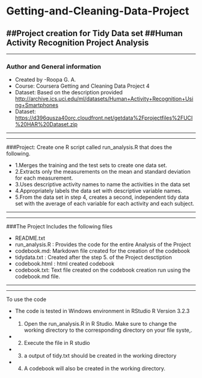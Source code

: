 # Getting-and-Cleaning-Data-Project
##Project creation for Tidy Data set
##Human Activity Recognition Project Analysis
-----------------------------------------------------------
-----------------------------------------------------------
### Author and General information
* Created by -Roopa G. A.
* Course: Coursera Getting and Cleaning Data Project 4
* Dataset: Based on the description provided http://archive.ics.uci.edu/ml/datasets/Human+Activity+Recognition+Using+Smartphones
* Dataset: https://d396qusza40orc.cloudfront.net/getdata%2Fprojectfiles%2FUCI%20HAR%20Dataset.zip

------------------------------------------------------------------------------------------------------
--------------------------------------------------------------------------------------------------------
###Project: Create one R script called run_analysis.R that does the following.
* 1.Merges the training and the test sets to create one data set.
* 2.Extracts only the measurements on the mean and standard deviation for each measurement.
* 3.Uses descriptive activity names to name the activities in the data set
* 4.Appropriately labels the data set with descriptive variable names.
* 5.From the data set in step 4, creates a second, independent tidy data set with the average of each variable for each activity and each   subject.

-----------------------------------------------------------------------------------------------------------------------------------
--------------------------------------------------------------------------------------------------------------------------------------
###The Project Includes the following files
* README.txt
* run_analysis.R : Provides the code for the entire Analysis of the Project
* codebook.md: Markdown file created for the creation of the codebook
* tidydata.txt : Created after the step 5. of the Project desctiption
* codebook.html : html created codebook
* codebook.txt: Text file created on the codebook creation run using the codebook.md file.

----------------------------------------------------------------------------------------------------------------------------
------------------------------------------------------------------------------------------------------------------------------

To use the code 
* The code is tested in Windows environment in RStudio R Version 3.2.3
* 1. Open the run_analysis.R in R Studio. Make sure to change the working directory to the corresponding directory on your file syste,. 
* 2. Execute the file in R studio
* 3. a output of tidy.txt should be created in the working directory
* 4. A codebook will also be created in the working directory.